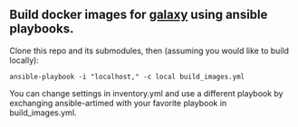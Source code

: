 Build docker images for [galaxy](https://github.com/galaxyproject/galaxy) using ansible playbooks.
----
Clone this repo and its submodules, then (assuming you would like to build locally):  
```
ansible-playbook -i "localhost," -c local build_images.yml
```

You can change settings in inventory.yml and use a different playbook by exchanging ansible-artimed
with your favorite playbook in build_images.yml.
